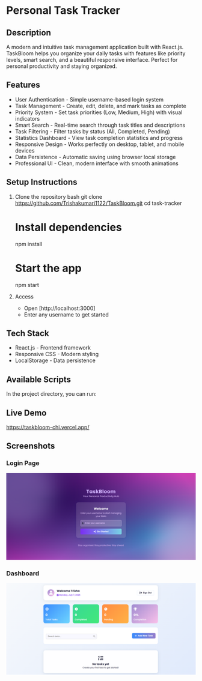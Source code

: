 # Personal Task Tracker 

##  Description
A modern and intuitive task management application built with React.js. TaskBloom helps you organize your daily tasks with features like priority levels, smart search, and a beautiful responsive interface. Perfect for personal productivity and staying organized.

## Features
- User Authentication - Simple username-based login system
- Task Management - Create, edit, delete, and mark tasks as complete
- Priority System - Set task priorities (Low, Medium, High) with visual indicators
- Smart Search - Real-time search through task titles and descriptions
- Task Filtering - Filter tasks by status (All, Completed, Pending)
- Statistics Dashboard - View task completion statistics and progress
- Responsive Design - Works perfectly on desktop, tablet, and mobile devices
- Data Persistence - Automatic saving using browser local storage
- Professional UI - Clean, modern interface with smooth animations

## Setup Instructions
1. Clone the repository
   bash
   git clone <https://github.com/Trishakumari1122/TaskBloom.git>
   cd task-tracker

   # Install dependencies
   npm install

   # Start the app
   npm start
   
2. Access
   - Open [http://localhost:3000]
   - Enter any username to get started
## Tech Stack
-  React.js - Frontend framework
-  Responsive CSS - Modern styling
- LocalStorage - Data persistence


## Available Scripts

In the project directory, you can run:

## Live Demo
https://taskbloom-chi.vercel.app/

## Screenshots
### Login Page
![Login Page](img1.png)

### Dashboard
![Dashboard](img2.png)















